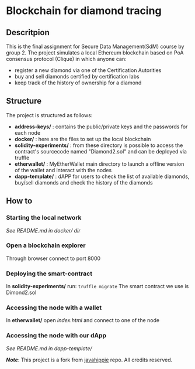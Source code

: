 # Blockchain for diamond tracing
## Descritpion
This is the final assignment for Secure Data Management(SdM) course by group 2. 
The project simulates a local Ethereum blockchain based on PoA consensus protocol (Clique) in which anyone can:
- register a new diamond via one of the Certification Autorities
- buy and sell diamonds certified by certification labs
- keep track of the history of ownership for a diamond 

## Structure
The project is structured as follows:
- **address-keys/** : contains the public/private keys and the passwords for each node
- **docker/** : here are the files to set up the local blockchain
- **solidity-experiments/** : from these directory is possible to access the contract's sourcecode named "Diamond2.sol" and can be deployed via truffle
- **etherwallet/** : MyEtherWallet main directory to launch a offline version of the wallet and interact with the nodes
- **dapp-template/** : dAPP for users to check the list of available diamonds, buy/sell diamonds and check the history of the diamonds 

## How to
### Starting the local network
*See README.md in docker/ dir*

### Open a blockchain explorer
Through browser connect to port 8000

### Deploying the smart-contract
In **solidity-experiments/** run: `truffle migrate`
The smart contract we use is Dimond2.sol

### Accessing the node with a wallet 
In **etherwallet/** open *index.html* and connect to one of the node

### Accessing the node with our dApp
*See README.md in dapp-template/*

***Note***: This project is a fork from [javahippie](https://github.com/javahippie/geth-dev) repo. All credits reserved.
